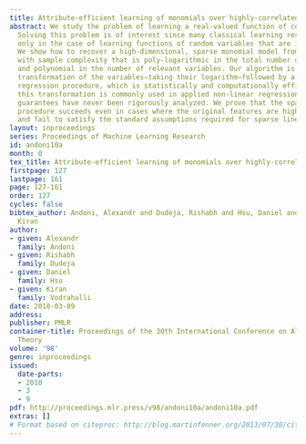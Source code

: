 ```yaml
---
title: Attribute-efficient learning of monomials over highly-correlated variables
abstract: We study the problem of learning a real-valued function of correlated variables.
  Solving this problem is of interest since many classical learning results apply
  only in the case of learning functions of random variables that are independent.
  We show how to recover a high-dimensional, sparse monomial model from Gaussian examples
  with sample complexity that is poly-logarithmic in the total number of variables
  and polynomial in the number of relevant variables. Our algorithm is based on a
  transformation of the variables—taking their logarithm—followed by a sparse linear
  regression procedure, which is statistically and computationally efficient.  While
  this transformation is commonly used in applied non-linear regression, its statistical
  guarantees have never been rigorously analyzed. We prove that the sparse regression
  procedure succeeds even in cases where the original features are highly correlated
  and fail to satisfy the standard assumptions required for sparse linear regression.
layout: inproceedings
series: Proceedings of Machine Learning Research
id: andoni10a
month: 0
tex_title: Attribute-efficient learning of monomials over highly-correlated variables
firstpage: 127
lastpage: 161
page: 127-161
order: 127
cycles: false
bibtex_author: Andoni, Alexandr and Dudeja, Rishabh and Hsu, Daniel and Vodrahalli,
  Kiran
author:
- given: Alexandr
  family: Andoni
- given: Rishabh
  family: Dudeja
- given: Daniel
  family: Hsu
- given: Kiran
  family: Vodrahalli
date: 2010-03-09
address: 
publisher: PMLR
container-title: Proceedings of the 30th International Conference on Algorithmic Learning
  Theory
volume: '98'
genre: inproceedings
issued:
  date-parts:
  - 2010
  - 3
  - 9
pdf: http://proceedings.mlr.press/v98/andoni10a/andoni10a.pdf
extras: []
# Format based on citeproc: http://blog.martinfenner.org/2013/07/30/citeproc-yaml-for-bibliographies/
---
```

